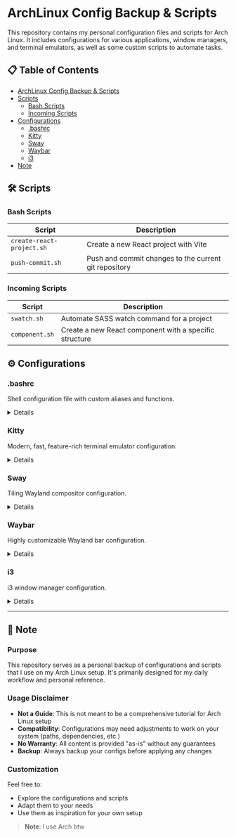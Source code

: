 # ArchLinux Config Backup & Scripts

This repository contains my personal configuration files and scripts for Arch Linux. It includes configurations for various applications, window managers, and terminal emulators, as well as some custom scripts to automate tasks.

## 📋 Table of Contents

- [ArchLinux Config Backup & Scripts](#archlinux-config-backup--scripts)
- [Scripts](#scripts)
  - [Bash Scripts](#bash-scripts)
  - [Incoming Scripts](#incoming-scripts)
- [Configurations](#configurations)
  - [.bashrc](#bashrc)
  - [Kitty](#kitty)
  - [Sway](#sway)
  - [Waybar](#waybar)
  - [i3](#i3)
- [Note](#note)

## 🛠️ Scripts

### Bash Scripts

| Script                    | Description                                           |
| ------------------------- | ----------------------------------------------------- |
| `create-react-project.sh` | Create a new React project with Vite                  |
| `push-commit.sh`          | Push and commit changes to the current git repository |

### Incoming Scripts

| Script         | Description                                            |
| -------------- | ------------------------------------------------------ |
| `swatch.sh`    | Automate SASS watch command for a project              |
| `component.sh` | Create a new React component with a specific structure |

## ⚙️ Configurations

### .bashrc

Shell configuration file with custom aliases and functions.

<details>
<summary>Details</summary>

```bash
# .bashrc configuration
```

</details>

### Kitty

Modern, fast, feature-rich terminal emulator configuration.

<details>
<summary>Details</summary>

```bash
# Kitty terminal configuration
```

</details>

### Sway

Tiling Wayland compositor configuration.

<details>
<summary>Details</summary>

```bash
# Sway configuration
```

</details>

### Waybar

Highly customizable Wayland bar configuration.

<details>
<summary>Details</summary>

```bash
# Waybar configuration
```

</details>

### i3

i3 window manager configuration.

<details>
<summary>Details</summary>

```bash
# i3 configuration
```

</details>

---

## 📝 Note

### Purpose

This repository serves as a personal backup of configurations and scripts that I use on my Arch Linux setup. It's primarily designed for my daily workflow and personal reference.

### Usage Disclaimer

- **Not a Guide**: This is not meant to be a comprehensive tutorial for Arch Linux setup
- **Compatibility**: Configurations may need adjustments to work on your system (paths, dependencies, etc.)
- **No Warranty**: All content is provided "as-is" without any guarantees
- **Backup**: Always backup your configs before applying any changes

### Customization

Feel free to:

- Explore the configurations and scripts
- Adapt them to your needs
- Use them as inspiration for your own setup

> **Note**: I use Arch btw
